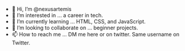 - 👋 Hi, I’m @nexusartemis
- 👀 I’m interested in ... a career in tech.
- 🌱 I’m currently learning ... HTML, CSS, and JavaScript.
- 💞️ I’m looking to collaborate on ... beginner projects.
- 📫 How to reach me ... DM me here or on twitter. Same username on Twitter.

<!---
nexusartemis/nexusartemis is a ✨ special ✨ repository because its `README.md` (this file) appears on your GitHub profile.
You can click the Preview link to take a look at your changes.
--->
